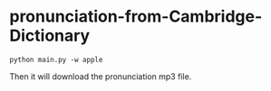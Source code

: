 # pronunciation-from-Cambridge-Dictionary
```py3
python main.py -w apple
```
Then it will download the pronunciation mp3 file.
